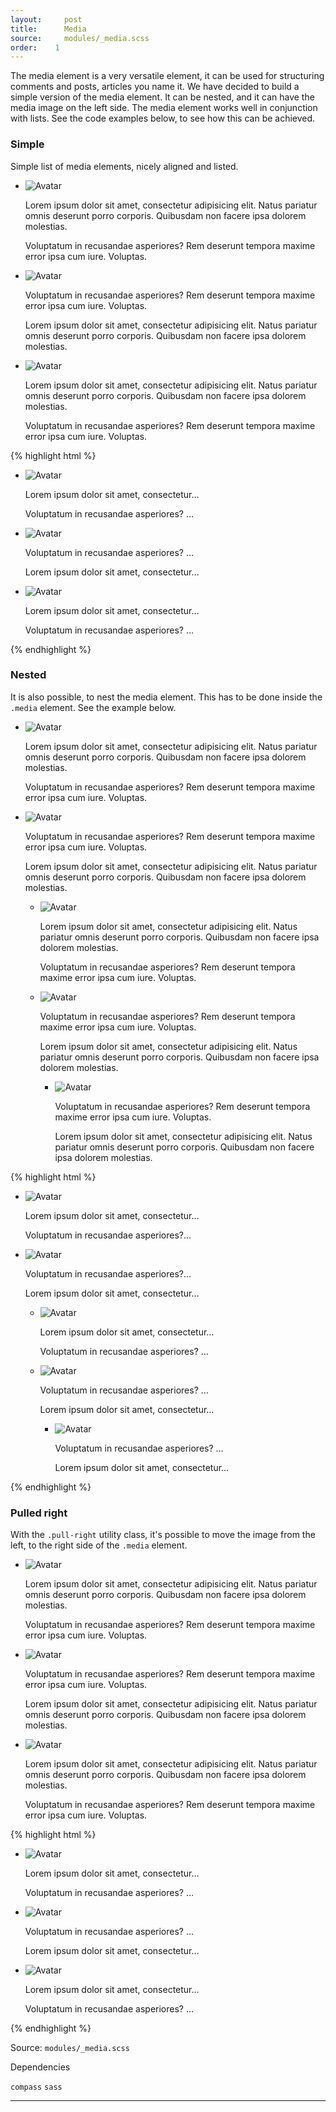 ```yaml
---
layout:		post
title:		Media
source:		modules/_media.scss
order:    1
---
```


<p class="lead">
  The media element is a very versatile element, it can be used for structuring comments and posts, articles you name it. We have decided to build a simple version of the media element. It can be nested, and it can have the media image on the left side. The media element works well in conjunction with lists. See the code examples below, to see how this can be achieved.
</p>

### Simple

Simple list of media elements, nicely aligned and listed.

<div class="m-browser">
  <div class="browser">
    <div class="image">
      <div class="content">
        <ul class="list-unstyled">
          <li class="media">
            <img class="media-image" src="http://placehold.it/50x50&amp;text=1" alt="Avatar">
            <div class="media-body">
              <p>Lorem ipsum dolor sit amet, consectetur adipisicing elit. Natus pariatur omnis deserunt porro corporis. Quibusdam non facere ipsa dolorem molestias.</p>
              <p>Voluptatum in recusandae asperiores? Rem deserunt tempora maxime error ipsa cum iure. Voluptas.</p>
            </div>
          </li> 
          <li class="media">
            <img class="media-image" src="http://placehold.it/50x50&amp;text=2" alt="Avatar">
            <div class="media-body">
              <p>Voluptatum in recusandae asperiores? Rem deserunt tempora maxime error ipsa cum iure. Voluptas.</p>
              <p>Lorem ipsum dolor sit amet, consectetur adipisicing elit. Natus pariatur omnis deserunt porro corporis. Quibusdam non facere ipsa dolorem molestias.</p>
            </div>
          </li>           
          <li class="media">
            <img class="media-image" src="http://placehold.it/50x50&amp;text=3" alt="Avatar">
            <div class="media-body">
              <p>Lorem ipsum dolor sit amet, consectetur adipisicing elit. Natus pariatur omnis deserunt porro corporis. Quibusdam non facere ipsa dolorem molestias.</p>
              <p>Voluptatum in recusandae asperiores? Rem deserunt tempora maxime error ipsa cum iure. Voluptas.</p>
            </div>
          </li>           
        </ul>
      </div>
    </div>
  </div>
  {% highlight html %}
<ul class="list-unstyled">
  <li class="media">
    <img class="media-image" src="…" alt="Avatar">
    <div class="media-body">
      <p>Lorem ipsum dolor sit amet, consectetur…</p>
      <p>Voluptatum in recusandae asperiores? …</p>
    </div>
  </li> 
  <li class="media">
    <img class="media-image" src="…" alt="Avatar">
    <div class="media-body">
      <p>Voluptatum in recusandae asperiores? …</p>
      <p>Lorem ipsum dolor sit amet, consectetur…</p>
    </div>
  </li>           
  <li class="media">
    <img class="media-image" src="…" alt="Avatar">
    <div class="media-body">
      <p>Lorem ipsum dolor sit amet, consectetur…</p>
      <p>Voluptatum in recusandae asperiores? …</p>
    </div>
  </li>           
</ul>
  {% endhighlight %}
</div>


### Nested

It is also possible, to nest the media element. This has to be done inside the `.media` element. See the example below. 

<div class="m-browser">
  <div class="browser">
    <div class="image">
      <div class="content">
        <ul class="list-unstyled">
          <li class="media">
            <img class="media-image" src="http://placehold.it/50x50&amp;text=1" alt="Avatar">
            <div class="media-body">
              <p>Lorem ipsum dolor sit amet, consectetur adipisicing elit. Natus pariatur omnis deserunt porro corporis. Quibusdam non facere ipsa dolorem molestias.</p>
              <p>Voluptatum in recusandae asperiores? Rem deserunt tempora maxime error ipsa cum iure. Voluptas.</p>
            </div>
          </li> 
          <li class="media">
            <img class="media-image" src="http://placehold.it/50x50&amp;text=2" alt="Avatar">
            <div class="media-body">
              <p>Voluptatum in recusandae asperiores? Rem deserunt tempora maxime error ipsa cum iure. Voluptas.</p>         
              <p>Lorem ipsum dolor sit amet, consectetur adipisicing elit. Natus pariatur omnis deserunt porro corporis. Quibusdam non facere ipsa dolorem molestias.</p>
            </div>
            <ul>
              <li class="media">
                <img class="media-image" src="http://placehold.it/50x50&amp;text=2.1" alt="Avatar">
                <div class="media-body">
                  <p>Lorem ipsum dolor sit amet, consectetur adipisicing elit. Natus pariatur omnis deserunt porro corporis. Quibusdam non facere ipsa dolorem molestias.</p>
                  <p>Voluptatum in recusandae asperiores? Rem deserunt tempora maxime error ipsa cum iure. Voluptas.</p>
                </div>
              </li> 
              <li class="media">
                <img class="media-image" src="http://placehold.it/50x50&amp;text=2.2" alt="Avatar">
                <div class="media-body">
                  <p>Voluptatum in recusandae asperiores? Rem deserunt tempora maxime error ipsa cum iure. Voluptas.</p>          
                  <p>Lorem ipsum dolor sit amet, consectetur adipisicing elit. Natus pariatur omnis deserunt porro corporis. Quibusdam non facere ipsa dolorem molestias.</p>
                </div>
                <ul>
                  <li class="media">
                    <img class="media-image" src="http://placehold.it/50x50&amp;text=2.2.1" alt="Avatar">
                    <div class="media-body">
                      <p>Voluptatum in recusandae asperiores? Rem deserunt tempora maxime error ipsa cum iure. Voluptas.</p>
                      <p>Lorem ipsum dolor sit amet, consectetur adipisicing elit. Natus pariatur omnis deserunt porro corporis. Quibusdam non facere ipsa dolorem molestias.</p>
                    </div>
                  </li>                
                </ul>        
              </li>                   
            </ul>
          </li>                   
        </ul>
      </div>
    </div>
  </div>
  {% highlight html %}
<ul class="list-unstyled">
  <li class="media">
    <img class="media-image" src="…" alt="Avatar">
    <div class="media-body">
      <p>Lorem ipsum dolor sit amet, consectetur…</p>
      <p>Voluptatum in recusandae asperiores?…</p>    
    </div>
  </li> 
  <li class="media">
    <img class="media-image" src="…" alt="Avatar">
    <div class="media-body">
      <p>Voluptatum in recusandae asperiores?…</p>         
      <p>Lorem ipsum dolor sit amet, consectetur…</p>
    </div>
    <ul>
      <li class="media">
        <img class="media-image" src="…" alt="Avatar">
        <div class="media-body">
          <p>Lorem ipsum dolor sit amet, consectetur…</p>
          <p>Voluptatum in recusandae asperiores? …</p>
        </div>
      </li> 
      <li class="media">
        <img class="media-image" src="…" alt="Avatar">
        <div class="media-body">
          <p>Voluptatum in recusandae asperiores? …</p>          
          <p>Lorem ipsum dolor sit amet, consectetur…</p>
        </div>
        <ul>
          <li class="media">
            <img class="media-image" src="…" alt="Avatar">
            <div class="media-body">
              <p>Voluptatum in recusandae asperiores? …</p>
              <p>Lorem ipsum dolor sit amet, consectetur…</p>
            </div>
          </li>                
        </ul>        
      </li>                   
    </ul>
  </li>                   
</ul>
  {% endhighlight %}
</div>

### Pulled right

With the `.pull-right` utility class, it's possible to move the image from the left, to the right side of the `.media` element.

<div class="m-browser">
  <div class="browser">
    <div class="image">
      <div class="content">
        <ul class="list-unstyled">
          <li class="media">
            <img class="media-image" src="http://placehold.it/50x50&amp;text=1" alt="Avatar">
            <div class="media-body">
              <p>Lorem ipsum dolor sit amet, consectetur adipisicing elit. Natus pariatur omnis deserunt porro corporis. Quibusdam non facere ipsa dolorem molestias.</p>
              <p>Voluptatum in recusandae asperiores? Rem deserunt tempora maxime error ipsa cum iure. Voluptas.</p>
            </div>
          </li> 
          <li class="media">
            <img class="media-image pull-right" src="http://placehold.it/50x50&amp;text=2" alt="Avatar">
            <div class="media-body">
              <p>Voluptatum in recusandae asperiores? Rem deserunt tempora maxime error ipsa cum iure. Voluptas.</p>
              <p>Lorem ipsum dolor sit amet, consectetur adipisicing elit. Natus pariatur omnis deserunt porro corporis. Quibusdam non facere ipsa dolorem molestias.</p>
            </div>
          </li>           
          <li class="media">
            <img class="media-image" src="http://placehold.it/50x50&amp;text=3" alt="Avatar">
            <div class="media-body">
              <p>Lorem ipsum dolor sit amet, consectetur adipisicing elit. Natus pariatur omnis deserunt porro corporis. Quibusdam non facere ipsa dolorem molestias.</p>
              <p>Voluptatum in recusandae asperiores? Rem deserunt tempora maxime error ipsa cum iure. Voluptas.</p>
            </div>
          </li>           
        </ul>
      </div>
    </div>
  </div>
  {% highlight html %}
<ul class="list-unstyled">
  <li class="media">
    <img class="media-image" src="…" alt="Avatar">
    <div class="media-body">
      <p>Lorem ipsum dolor sit amet, consectetur…</p>
      <p>Voluptatum in recusandae asperiores? …</p>
    </div>
  </li> 
  <li class="media">
    <img class="media-image pull-right" src="…" alt="Avatar">
    <div class="media-body">
      <p>Voluptatum in recusandae asperiores? …</p>
      <p>Lorem ipsum dolor sit amet, consectetur…</p>
    </div>
  </li>           
  <li class="media">
    <img class="media-image" src="…" alt="Avatar">
    <div class="media-body">
      <p>Lorem ipsum dolor sit amet, consectetur…</p>
      <p>Voluptatum in recusandae asperiores? …</p>
    </div>
  </li>           
</ul>
  {% endhighlight %}
</div>

Source: `modules/_media.scss`

Dependencies

`compass`
`sass`

---
